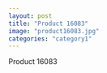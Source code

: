 ```yaml
---
layout: post
title: "Product 16083"
image: "product16083.jpg"
categories: "category1"
---
```

Product 16083
